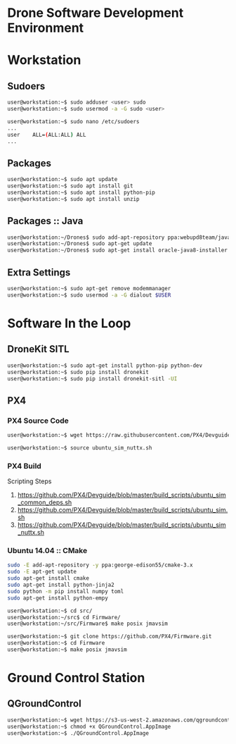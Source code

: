 # Drone Software Development Environment

# Workstation

## Sudoers

```sh
user@workstation:~$ sudo adduser <user> sudo
user@workstation:~$ sudo usermod -a -G sudo <user>
```

```sh
user@workstation:~$ sudo nano /etc/sudoers
...
user    ALL=(ALL:ALL) ALL
...
```

## Packages

```sh
user@workstation:~$ sudo apt update
user@workstation:~$ sudo apt install git
user@workstation:~$ sudo apt install python-pip
user@workstation:~$ sudo apt install unzip
```

## Packages :: Java

```sh
user@workstation:~/Drones$ sudo add-apt-repository ppa:webupd8team/java
user@workstation:~/Drones$ sudo apt-get update
user@workstation:~/Drones$ sudo apt-get install oracle-java8-installer
```

## Extra Settings

```sh
user@workstation:~$ sudo apt-get remove modemmanager
user@workstation:~$ sudo usermod -a -G dialout $USER
```

# Software In the Loop

## DroneKit SITL

```sh
user@workstation:~$ sudo apt-get install python-pip python-dev
user@workstation:~$ sudo pip install dronekit
user@workstation:~$ sudo pip install dronekit-sitl -UI
```

## PX4

### PX4 Source Code

```sh
user@workstation:~$ wget https://raw.githubusercontent.com/PX4/Devguide/master/build_scripts/ubuntu_sim_nuttx.sh
```

```sh
user@workstation:~$ source ubuntu_sim_nuttx.sh
```

### PX4 Build

Scripting Steps

1. https://github.com/PX4/Devguide/blob/master/build_scripts/ubuntu_sim_common_deps.sh
2. https://github.com/PX4/Devguide/blob/master/build_scripts/ubuntu_sim.sh
3. https://github.com/PX4/Devguide/blob/master/build_scripts/ubuntu_sim_nuttx.sh

### Ubuntu 14.04 :: CMake

```sh
sudo -E add-apt-repository -y ppa:george-edison55/cmake-3.x
sudo -E apt-get update
sudo apt-get install cmake
sudo apt-get install python-jinja2
sudo python -m pip install numpy toml
sudo apt-get install python-empy
```

```sh
user@workstation:~$ cd src/
user@workstation:~/src$ cd Firmware/
user@workstation:~/src/Firmware$ make posix jmavsim
```

```sh
user@workstation:~$ git clone https://github.com/PX4/Firmware.git
user@workstation:~$ cd Firmware
user@workstation:~$ make posix jmavsim
```

# Ground Control Station

## QGroundControl

```sh
user@workstation:~$ wget https://s3-us-west-2.amazonaws.com/qgroundcontrol/latest/QGroundControl.AppImage
user@workstation:~$ chmod +x QGroundControl.AppImage
user@workstation:~$ ./QGroundControl.AppImage
```

